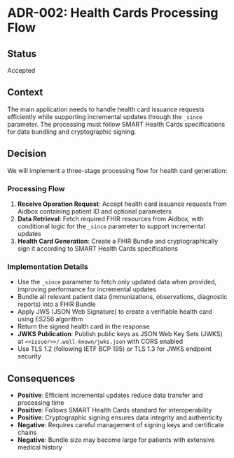 # ADR-002: Health Cards Processing Flow

## Status
Accepted

## Context
The main application needs to handle health card issuance requests efficiently while supporting incremental updates through the `_since` parameter. The processing must follow SMART Health Cards specifications for data bundling and cryptographic signing.

## Decision
We will implement a three-stage processing flow for health card generation:

### Processing Flow
1. **Receive Operation Request**: Accept health card issuance requests from Aidbox containing patient ID and optional parameters
2. **Data Retrieval**: Fetch required FHIR resources from Aidbox, with conditional logic for the `_since` parameter to support incremental updates
3. **Health Card Generation**: Create a FHIR Bundle and cryptographically sign it according to SMART Health Cards specifications

### Implementation Details
- Use the `_since` parameter to fetch only updated data when provided, improving performance for incremental updates
- Bundle all relevant patient data (immunizations, observations, diagnostic reports) into a FHIR Bundle
- Apply JWS (JSON Web Signature) to create a verifiable health card using ES256 algorithm
- Return the signed health card in the response
- **JWKS Publication**: Publish public keys as JSON Web Key Sets (JWKS) at `<<issuer>>/.well-known/jwks.json` with CORS enabled
- Use TLS 1.2 (following IETF BCP 195) or TLS 1.3 for JWKS endpoint security

## Consequences
- **Positive**: Efficient incremental updates reduce data transfer and processing time
- **Positive**: Follows SMART Health Cards standard for interoperability
- **Positive**: Cryptographic signing ensures data integrity and authenticity
- **Negative**: Requires careful management of signing keys and certificate chains
- **Negative**: Bundle size may become large for patients with extensive medical history
